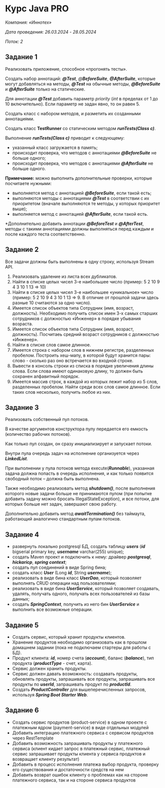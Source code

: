 # Курс Java PRO
_Компания: «Иннотех»_

_Дата проведения: 26.03.2024_ - _28.05.2024_

_Поток: 2_

## Задание 1
Реализовать приложение, способное «прогонять тесты».

Создать набор аннотаций: _**@Test**_, _@**BeforeSuite**_, _**@AfterSuite**_, которые могут добавляться на методы, **_@Test_** на обычные методы, **_@BeforeSuite_** и **_@AfterSuite_** только на статические.

Для аннотации **_@Test_** добавить параметр _priority_ (_int_ в пределах от 1 до 10 включительно). Если параметр не задан явно, то он равен 5.

Создать класс с набором методов, и разметить их созданными аннотациями.

Создать класс **TestRunner** со статическим методом _**runTests(Class c)**_.

Выполнение **_runTests(Class c)_** приводит к следующему:
- указанный класс загружается в память;
- происходит проверка, что методов с аннотациями **_@BeforeSuite_** не больше одного;
- происходит проверка, что методов с аннотациями **_@AfterSuite_** не больше одного.
  
**Примечание:** можно выполнить дополнительные проверки, которые посчитаете нужными:
 
- выполняется метод с аннотацией **_@BeforeSuite_**, если такой есть;
- выполняются методы с аннотациями **_@Test_** в соответствии с их приоритетом (вначале выполняются те методы, у которых приоритет выше);
- выполняется метод с аннотацией **_@AfterSuite_**, если такой есть.

*Дополнительно добавить аннотации **_@BeforeTest_** и **_@AfterTest_**, методы с такими аннотациями должны выполняться перед каждым и после каждого теста соответственно.

## Задание 2
Все задачи должны быть выполнены в одну строку, используя Stream API.
1. Реализовать удаление из листа всех дубликатов.
2. Найти в списке целых чисел 3-е наибольшее число (пример: 5 2 10 9 4 3 10 1 13 => 10)
3. Найти в списке целых чисел 3-е наибольшее «уникальное» число (пример: 5 2 10 9 4 3 10 1 13 => 9. В отличие от прошлой задачи здесь разные 10 считаются за одно число).
4. Имеется список объектов типа Сотрудник (имя, возраст, должность). Необходимо получить список имен 3-х самых старших сотрудников с должностью «Инженер» в порядке убывания возраста.
5. Имеется список объектов типа Сотрудник (имя, возраст, должность). Посчитаеь средний возраст сотрудников с должностью «Инженер».
6. Найти в списке слов самое длинное.
7. Имеется строка с набором слов в нижнем регистре, разделенных пробелом. Построить хеш-мапу, в которой будут хранится пары: слово - сколько раз оно встречается во входной строке.
8. Вывести в консоль строки из списка в порядке увеличения длины слова. Если слова имеют одинаковую длину, то должен быть сохранен алфавитный порядок.
9. Имеется массив строк, в каждой из которых лежит набор из 5 слов, разделенных пробелом. Найти среди всех слов самое длинное. Если таких слов несколько, получить любое из них.

## Задание 3
Реализовать собственный пул потоков.

В качестве аргументов конструктора пулу передается его емкость (количество рабочих потоков).

Как только пул создан, он сразу инициализирует и запускает потоки.

Внутри пула очередь задач на исполнение организуется через _**LinkedList<Runnable>**_.

При выполнении у пула потоков метода execute(_**Runnable**_), указанная задача должна попасть в очередь исполнения, и как только появится свободный поток – должна быть выполнена.

Также необходимо реализовать метод _**shutdown()**_, после выполнения которого новые задачи больше не принимаются пулом (при попытке добавить задачу можно бросать IllegalStateException), и все потоки, для которых больше нет задач, завершают свою работу.

Дополнительно добавить метод **_awaitTermination()_** без таймаута, работающий аналогично стандартным пулам потоков.

## Задание 4

- развернуть локально postgresql БД, создать таблицу **_users_** (**_id_** bigserial primary key, _**username**_ varchar(255) unique);
- создать Maven проект и подключить к нему: драйвер **_**postgresql**_**, **_hickaricp_**, **_spring context_**;
- создать пул соединений в виде Spring бина;
- создать класс **_User_** (Long **_id_**, String _**username**_);
- реализовать в виде бина класс **_UserDao_**, который позволяет выполнять CRUD операции над пользователями;
- реализовать в виде бина **_UserService_**, который позволяет создавать, удалять, получать одного, получать всех пользователей из базы данных;
- создать **_SpringContext_**, получить из него бин **_UserService_** и выполнить все возможные операции.

## Задание 5

- Создать сервис, который хранит продукты клиентов.
- Хранение продуктов необходимо организовать как в прошлом домашнем задании (пока не подключаем стартеры для работы с БД).
- Продукт клиента: **_id_**, номер счета (**_account_**), баланс (**_balance_**), тип продукта (**_productType_** - счет, карта).
- Сервис должен хранить продукты.
- Сервис должен давать возможность: создавать продукты, обновлять продукты, запрашивать все продукты, запрашивать все продукты по **_userId_**, запрашивать продукт по **_productId_**.
- Создать **_ProductController_** для вышеперечисленных запросов, используя **_Spring Boot Starter Web_**.

## Задание 6

- Создать сервис продуктов (product-service) в одном проекте с платежным ядром (payment-service) в виде отдельных модулей
- Добавить интеграцию платежного сервиса с сервисом продуктов через RestTemplate
- Добавить возможность запрашивать продукты у платежного сервиса (клиент кидает запрос в платежный сервис, платежный сервис запрашивает продукты клиента у сервиса продуктов и возвращает клиенту результат)
- Добавить в процесс исполнения платежа выбор продукта, проверку его существования и достаточности средств на нем
- Добавить возврат ошибок клиенту о проблемах как на стороне платежного сервиса, так и на стороне сервиса продуктов
